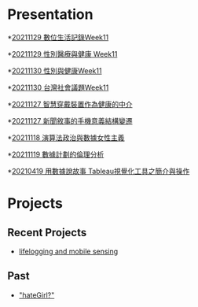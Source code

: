 # Presentation
*[20211129 數位生活記錄Week11](https://docs.google.com/presentation/d/e/2PACX-1vSGkpMY0XCuclgfHuuxQ8tPVdxWUUR9f9FNimVWTzijYMkh1u1zAbFVjMVEnGR-aZ9yZuOEQbLznW7I/pub?start=false&loop=false&delayms=3000)

*[20211129 性別醫療與健康 Week11]()

*[20211130 性別與健康Week11]()

*[20211130 台灣社會議題Week11]()

*[20211127 智慧穿戴裝置作為健康的中介]()

*[20211127 新聞敘事的手機意義結構變遷]()

*[20211118 演算法政治與數據女性主義]()

*[20211119 數據計劃的倫理分析]()

*[20210419 用數據說故事 Tableau視覺化工具之簡介與操作]()


# Projects

## Recent Projects
* [lifelogging and mobile sensing]()

## Past
* ["hateGirl?"]()

